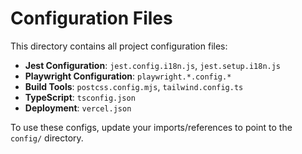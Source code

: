 # Configuration Files

This directory contains all project configuration files:

- **Jest Configuration**: `jest.config.i18n.js`, `jest.setup.i18n.js`
- **Playwright Configuration**: `playwright.*.config.*`
- **Build Tools**: `postcss.config.mjs`, `tailwind.config.ts`
- **TypeScript**: `tsconfig.json`
- **Deployment**: `vercel.json`

To use these configs, update your imports/references to point to the `config/` directory.